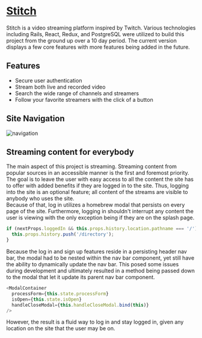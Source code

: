 # [Stitch](stitch-tv.herokuapp.com)

Stitch is a video streaming platform inspired by Twitch.  Various technologies
including Rails, React, Redux, and PostgreSQL were utilized to build this project
from the ground up over a 10 day period.  The current version displays a few
core features with more features being added in the future.

## Features

* Secure user authentication
* Stream both live and recorded video
* Search the wide range of channels and streamers
* Follow your favorite streamers with the click of a button

## Site Navigation
![navigation](https://imgur.com/ZcyLO8C.gif 'Site navigation')

## Streaming content for everybody

The main aspect of this project is streaming.  Streaming content from popular sources
in an accessible manner is the first and foremost priority.  The goal is to leave
the user with easy access to all the content the site has to offer with added benefits
if they are logged in to the site.  Thus, logging into the site is an optional
feature; all content of the streams are visible to anybody who uses the site.  
Because of that, log in utilizes a homebrew modal that persists on every page of
the site.  Furthermore, logging in shouldn't interrupt any content the user is
viewing with the only exception being if they are on the splash page.

```javascript
if (nextProps.loggedIn && this.props.history.location.pathname === '/') {
  this.props.history.push('/directory');
}
```

Because the log in and sign up features reside in a persisting header nav bar,
the modal had to be nested within the nav bar component, yet still have the ability
to dynamically update the nav bar.  This posed some issues during development and
ultimately resulted in a method being passed down to the modal that let it update
its parent nav bar component.

```javascript
<ModalContainer
  processForm={this.state.processForm}
  isOpen={this.state.isOpen}
  handleCloseModal={this.handleCloseModal.bind(this)}
/>
```

However, the result is a fluid way to log in and stay logged in, given any location
on the site that the user may be on.
